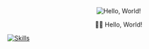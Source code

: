 <div align="center">
  <img src="https://media1.tenor.com/m/X1DFymgWJAcAAAAC/poliwhirl-pokemon.gif" alt="Hello, World!">

  <p>👋🏻 Hello, World!<p>
</div>

[![Skills](https://skillicons.dev/icons?i=cs,java,js,html,css,mysql,mongodb,react,nextjs,express,nodejs,git,github,visualstudio,vscode)](https://skillicons.dev)
